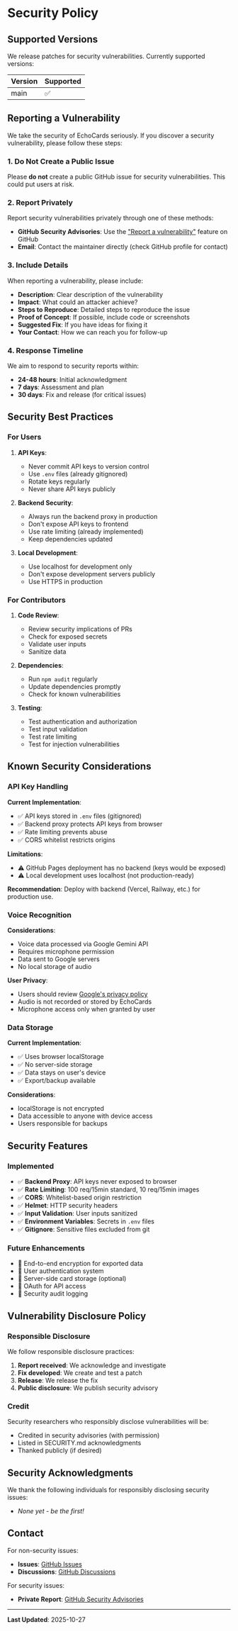 # Security Policy

## Supported Versions

We release patches for security vulnerabilities. Currently supported versions:

| Version | Supported          |
| ------- | ------------------ |
| main    | :white_check_mark: |

## Reporting a Vulnerability

We take the security of EchoCards seriously. If you discover a security vulnerability, please follow these steps:

### 1. **Do Not** Create a Public Issue

Please **do not** create a public GitHub issue for security vulnerabilities. This could put users at risk.

### 2. Report Privately

Report security vulnerabilities privately through one of these methods:

- **GitHub Security Advisories**: Use the ["Report a vulnerability"](https://github.com/matheus-rech/echocards-voice-flashcards/security/advisories/new) feature on GitHub
- **Email**: Contact the maintainer directly (check GitHub profile for contact)

### 3. Include Details

When reporting a vulnerability, please include:

- **Description**: Clear description of the vulnerability
- **Impact**: What could an attacker achieve?
- **Steps to Reproduce**: Detailed steps to reproduce the issue
- **Proof of Concept**: If possible, include code or screenshots
- **Suggested Fix**: If you have ideas for fixing it
- **Your Contact**: How we can reach you for follow-up

### 4. Response Timeline

We aim to respond to security reports within:

- **24-48 hours**: Initial acknowledgment
- **7 days**: Assessment and plan
- **30 days**: Fix and release (for critical issues)

## Security Best Practices

### For Users

1. **API Keys**:
   - Never commit API keys to version control
   - Use `.env` files (already gitignored)
   - Rotate keys regularly
   - Never share API keys publicly

2. **Backend Security**:
   - Always run the backend proxy in production
   - Don't expose API keys to frontend
   - Use rate limiting (already implemented)
   - Keep dependencies updated

3. **Local Development**:
   - Use localhost for development only
   - Don't expose development servers publicly
   - Use HTTPS in production

### For Contributors

1. **Code Review**:
   - Review security implications of PRs
   - Check for exposed secrets
   - Validate user inputs
   - Sanitize data

2. **Dependencies**:
   - Run `npm audit` regularly
   - Update dependencies promptly
   - Check for known vulnerabilities

3. **Testing**:
   - Test authentication and authorization
   - Test input validation
   - Test rate limiting
   - Test for injection vulnerabilities

## Known Security Considerations

### API Key Handling

**Current Implementation**:
- ✅ API keys stored in `.env` files (gitignored)
- ✅ Backend proxy protects API keys from browser
- ✅ Rate limiting prevents abuse
- ✅ CORS whitelist restricts origins

**Limitations**:
- ⚠️ GitHub Pages deployment has no backend (keys would be exposed)
- ⚠️ Local development uses localhost (not production-ready)

**Recommendation**: Deploy with backend (Vercel, Railway, etc.) for production use.

### Voice Recognition

**Considerations**:
- Voice data processed via Google Gemini API
- Requires microphone permission
- Data sent to Google servers
- No local storage of audio

**User Privacy**:
- Users should review [Google's privacy policy](https://policies.google.com/privacy)
- Audio is not recorded or stored by EchoCards
- Microphone access only when granted by user

### Data Storage

**Current Implementation**:
- ✅ Uses browser localStorage
- ✅ No server-side storage
- ✅ Data stays on user's device
- ✅ Export/backup available

**Considerations**:
- localStorage is not encrypted
- Data accessible to anyone with device access
- Users responsible for backups

## Security Features

### Implemented

- ✅ **Backend Proxy**: API keys never exposed to browser
- ✅ **Rate Limiting**: 100 req/15min standard, 10 req/15min images
- ✅ **CORS**: Whitelist-based origin restriction
- ✅ **Helmet**: HTTP security headers
- ✅ **Input Validation**: User inputs sanitized
- ✅ **Environment Variables**: Secrets in `.env` files
- ✅ **Gitignore**: Sensitive files excluded from git

### Future Enhancements

- 🔄 End-to-end encryption for exported data
- 🔄 User authentication system
- 🔄 Server-side card storage (optional)
- 🔄 OAuth for API access
- 🔄 Security audit logging

## Vulnerability Disclosure Policy

### Responsible Disclosure

We follow responsible disclosure practices:

1. **Report received**: We acknowledge and investigate
2. **Fix developed**: We create and test a patch
3. **Release**: We release the fix
4. **Public disclosure**: We publish security advisory

### Credit

Security researchers who responsibly disclose vulnerabilities will be:

- Credited in security advisories (with permission)
- Listed in SECURITY.md acknowledgments
- Thanked publicly (if desired)

## Security Acknowledgments

We thank the following individuals for responsibly disclosing security issues:

- *None yet - be the first!*

## Contact

For non-security issues:
- **Issues**: [GitHub Issues](https://github.com/matheus-rech/echocards-voice-flashcards/issues)
- **Discussions**: [GitHub Discussions](https://github.com/matheus-rech/echocards-voice-flashcards/discussions)

For security issues:
- **Private Report**: [GitHub Security Advisories](https://github.com/matheus-rech/echocards-voice-flashcards/security/advisories/new)

---

**Last Updated**: 2025-10-27
